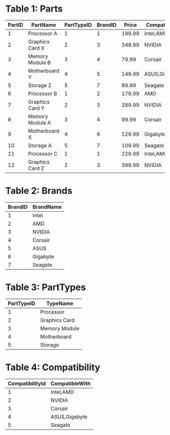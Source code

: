 # Table 1: Parts

| PartID | PartName          | PartTypeID | BrandID | Price   | Compatibility |
|--------|-------------------|------------|---------|---------|---------------|
| 1      | Processor A       | 1          | 1       | 199.99  | Intel,AMD     |
| 2      | Graphics Card X   | 2          | 3       | 349.99  | NVIDIA        |
| 3      | Memory Module B   | 3          | 4       | 79.99   | Corsair       |
| 4      | Motherboard Y     | 4          | 5       | 149.99  | ASUS,Gigabyte |
| 5      | Storage Z         | 5          | 7       | 89.99   | Seagate       |
| 6      | Processor B       | 1          | 2       | 179.99  | AMD           |
| 7      | Graphics Card Y   | 2          | 3       | 289.99  | NVIDIA        |
| 8      | Memory Module A   | 3          | 4       | 99.99   | Corsair       |
| 9      | Motherboard X     | 4          | 6       | 129.99  | Gigabyte      |
| 10     | Storage A         | 5          | 7       | 109.99  | Seagate       |
| 11     | Processor C       | 1          | 1       | 229.99  | Intel,AMD     |
| 12     | Graphics Card Z   | 2          | 3       | 399.99  | NVIDIA        |

# Table 2: Brands

| BrandID | BrandName |
|---------|-----------|
| 1       | Intel     |
| 2       | AMD       |
| 3       | NVIDIA    |
| 4       | Corsair   |
| 5       | ASUS      |
| 6       | Gigabyte  |
| 7       | Seagate   |

# Table 3: PartTypes

| PartTypeID | TypeName        |
|------------|-----------------|
| 1          | Processor       |
| 2          | Graphics Card   |
| 3          | Memory Module   |
| 4          | Motherboard     |
| 5          | Storage         |

# Table 4: Compatibility

| CompatibilityId | CompatibleWith  |
|------------------|-----------------|
| 1                | Intel,AMD       |
| 2                | NVIDIA          |
| 3                | Corsair         |
| 4                | ASUS,Gigabyte   |
| 5                | Seagate         |
